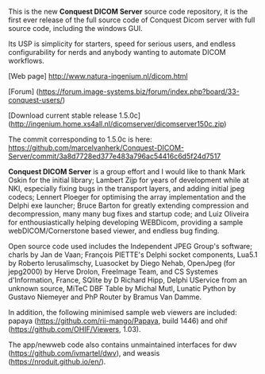 This is the new **Conquest DICOM Server** source code repository, it is the first ever release of the full source code of Conquest Dicom server with full source code, including the windows GUI.

Its USP is simplicity for starters, speed for serious users, and endless configurability for nerds and anybody wanting to automate DICOM workflows.

[Web page] http://www.natura-ingenium.nl/dicom.html

[Forum] (https://forum.image-systems.biz/forum/index.php?board/33-conquest-users/)

[Download current stable release 1.5.0c] (http://ingenium.home.xs4all.nl/dicomserver/dicomserver150c.zip)

The commit corresponding to 1.5.0c is here: https://github.com/marcelvanherk/Conquest-DICOM-Server/commit/3a8d7728ed377e483a796ac54416c6d5f24d7517

**Conquest DICOM Server** is a group effort and I would like to thank Mark Oskin for the initial library; Lambert Zijp for years of development while at NKI, especially fixing bugs in the transport layers, and adding initial jpeg codecs; Lennert Ploeger for optimising the array implementation and the Delphi exe launcher; Bruce Barton for greatly extending compression and decompression, many many bug fixes and startup code; and Luiz Oliveira for enthousiastically helping developing WEBDicom, providing a sample webDICOM/Cornerstone based viewer, and endless bug finding.

Open source code used includes the Independent JPEG Group's software; charls by Jan de Vaan; François PIETTE's Delphi socket components, Lua5.1 by Roberto Ierusalimschy, Luasocket by Diego Nehab, OpenJpeg (for jepg2000) by Herve Drolon, FreeImage Team, and CS Systemes d'Information, France, SQlite by D Richard Hipp, Delphi UService from an unknown source, MiTeC DBF Table by Michal Mutl, Lunatic Python by Gustavo Niemeyer and PhP Router by Bramus Van Damme. 

In addition, the following minimised sample web viewers are included: papaya (https://github.com/rii-mango/Papaya, build 1446) and ohif (https://github.com/OHIF/Viewers, 1.03). 

The app/newweb code also contains unmaintained interfaces for dwv (https://github.com/ivmartel/dwv), and weasis (https://nroduit.github.io/en/).
